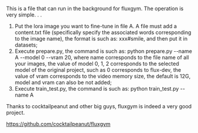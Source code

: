 This is a file that can run in the background for fluxgym. The operation is very simple. . .

1. Put the lora image you want to fine-tune in file A. A file must add a content.txt file (specifically specify the associated words corresponding to the image name), the format is such as: xxx#smile, and then put it in datasets;
2. Execute prepare.py, the command is such as: python prepare.py --name A --model 0 --vram 20, where name corresponds to the file name of all your images, the value of model 0, 1, 2 corresponds to the selected model of the original project, such as 0 corresponds to flux-dev, the value of vram corresponds to the video memory size, the default is 12G, model and vram can also be not added;
3. Execute train_test.py, the command is such as: python train_test.py --name A

Thanks to cocktailpeanut and other big guys, fluxgym is indeed a very good project.

https://github.com/cocktailpeanut/fluxgym
